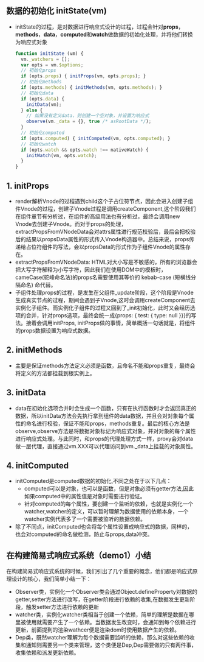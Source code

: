 ## 数据的初始化 initState(vm)
  + initState的过程，是对数据进行响应式设计的过程，过程会针对<strong>props</strong>，<strong>methods</strong>，<strong>data</strong>，<strong>computed</strong>和<strong>watch</strong>做数据的初始化处理，并将他们转换为响应式对象
    ````js
    function initState (vm) {
      vm._watchers = [];
      var opts = vm.$options;
      // 初始化props
      if (opts.props) { initProps(vm, opts.props); }
      // 初始化methods
      if (opts.methods) { initMethods(vm, opts.methods); }
      // 初始化data
      if (opts.data) {
        initData(vm);
      } else {
        // 如果没有定义data，则创建一个空对象，并设置为响应式
        observe(vm._data = {}, true /* asRootData */);
      }
      // 初始化computed
      if (opts.computed) { initComputed(vm, opts.computed); }
      // 初始化watch
      if (opts.watch && opts.watch !== nativeWatch) {
        initWatch(vm, opts.watch);
      }
    }
    ````
## 1. initProps
  + render解析Vnode的过程遇到child这个子占位符节点，因此会进入创建子组件Vnode的过程，创建子Vnode过程是调用createComponent,这个阶段我们在组件章节有分析过，在组件的高级用法也有分析过，最终会调用new Vnode去创建子Vnode。而对于props的处理，extractPropsFromVNodeData会对attrs属性进行规范校验后，最后会把校验后的结果以propsData属性的形式传入Vnode构造器中。总结来说，props传递给占位符组件的写法，会以propsData的形式作为子组件Vnode的属性存在。
  + extractPropsFromVNodeData: HTML对大小写是不敏感的，所有的浏览器会把大写字符解释为小写字符，因此我们在使用DOM中的模板时，cameCase(驼峰命名法)的props名需要使用其等价的 kebab-case (短横线分隔命名) 命代替。
  + 子组件处理props的过程，是发生在父组件_update阶段，这个阶段是Vnode生成真实节点的过程，期间会遇到子Vnode,这时会调用createComponent去实例化子组件。而实例化子组件的过程又回到了_init初始化，此时又会经历选项的合并，针对props选项，最终会统一成{props: { test: { type: null }}}的写法。接着会调用initProps, initProps做的事情，简单概括一句话就是，将组件的props数据设置为响应式数据。
## 2. initMethods
  + 主要是保证methods方法定义必须是函数，且命名不能和props重复，最终会将定义的方法都挂载到根实例上。
## 3. initData
  + data在初始化选项合并时会生成一个函数，只有在执行函数时才会返回真正的数据，所以initData方法会先执行拿到组件的data数据，并且会对对象每个属性的命名进行校验，保证不能和props，methods重复。最后的核心方法是observe,observe方法是将数据对象标记为响应式对象，并对对象的每个属性进行响应式处理。与此同时，和props的代理处理方式一样，proxy会对data做一层代理，直接通过vm.XXX可以代理访问到vm._data上挂载的对象属性。
## 4. initComputed
  + initComputed是computed数据的初始化,不同之处在于以下几点：
    - computed可以是对象，也可以是函数，但是对象必须有getter方法,因此如果computed中的属性值是对象时需要进行验证。
    - 针对computed的每个属性，要创建一个监听的依赖，也就是实例化一个watcher,watcher的定义，可以暂时理解为数据使用的依赖本身，一个watcher实例代表多了一个需要被监听的数据依赖。
  + 除了不同点，initComputed也会将每个属性设置成响应式的数据，同样的，也会对computed的命名做检测，防止与props,data冲突。
## 在构建简易式响应式系统（demo1）小结
  在构建简易式响应式系统的时候，我们引出了几个重要的概念，他们都是响应式原理设计的核心，我们简单小结一下：
  + Observer类，实例化一个Observer类会通过Object.defineProperty对数据的getter,setter方法进行改写，在getter阶段进行依赖的收集,在数据发生更新阶段，触发setter方法进行依赖的更新
  + watcher类，实例化watcher类相当于创建一个依赖，简单的理解是数据在哪里被使用就需要产生了一个依赖。当数据发生改变时，会通知到每个依赖进行更新，前面提到的渲染wathcer便是渲染dom时使用数据产生的依赖。
  + Dep类，既然watcher理解为每个数据需要监听的依赖，那么对这些依赖的收集和通知则需要另一个类来管理，这个类便是Dep,Dep需要做的只有两件事，收集依赖和派发更新依赖。